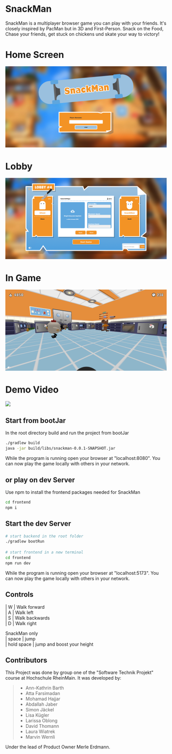 # SnackMan

SnackMan is a multiplayer browser game you can play with your friends. It's closely inspired by PacMan but in 3D and First-Person. Snack on the Food, Chase your friends, get stuck on chickens und skate your way to victory!

# Home Screen

![Home Screen](/doku/main.png "Home Screen")

# Lobby 

![Lobby Screen](/doku/lobby.png "Lobby Screen")

# In Game

![Lobby Screen](/doku/In%20Game2.png "In Game")

# Demo Video

[![](https://markdown-videos-api.jorgenkh.no/youtube/{g0UpAkZlYK4})](https://youtu.be/{g0UpAkZlYK4})

## Start from bootJar
In the root directory build and run the project from bootJar

```bash
./gradlew build
java -jar build/libs/snackman-0.0.1-SNAPSHOT.jar
```

While the program is running open your browser at "localhost:8080".
You can now play the game locally with others in your network.

## or play on dev Server

Use npm to install the frontend packages needed for SnackMan

```bash
cd frontend
npm i
```

## Start the dev Server

```bash
# start backend in the root folder
./gradlew bootRun

# start frontend in a new terminal
cd frontend
npm run dev
```

While the program is running open your browser at "localhost:5173".
You can now play the game locally with others in your network.


## Controls
| W | Walk forward \
| A | Walk left \
| S | Walk backwards \
| D | Walk right 


SnackMan only \
| space | jump \
| hold space | jump and boost your height 


## Contributors
This Project was done by group one of the "Software Technik Projekt" course at Hochschule RheinMain.
It was developed by:
> - Ann-Kathrin Barth
> - Atta Farsimadan
> - Mohamad Hajjar
> - Abdallah Jaber 
> - Simon Jäckel
> - Lisa Kügler
> - Larissa Oblong
> - David Thomann
> - Laura Wiatrek
> - Marvin Wernli

Under the lead of Product Owner Merle Erdmann.
